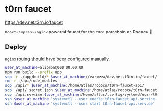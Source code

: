 # t0rn faucet

https://dev.net.t3rn.io/faucet

`React`+`express`+`nginx` powered faucet for the `t0rn` parachain on Rococo 🚿

## Deploy

`nginx` rouing should have been configured manually.

```bash
user_at_machine=alibaba@000.00.00.00
npm run build --prefix app
scp -r ./app/build/* $user_at_machine:/var/www/dev.net.t3rn.io/faucet/
rm -r ./api/node_modules
scp ./api/* $user_at_machine:/home/atlas/rococo/t0rn-faucet-api/
scp ./api/.secret.json $user_at_machine:/home/atlas/rococo/t0rn-faucet-api/.secret.json
scp ./api.service $user_at_machine:/home/atlas/.config/systemd/user/t0rn-faucet-api.service
ssh $user_at_machine 'systemctl --user enable t0rn-faucet-api.service'
ssh $user_at_machine 'systemctl --user start t0rn-faucet-api.service'
```